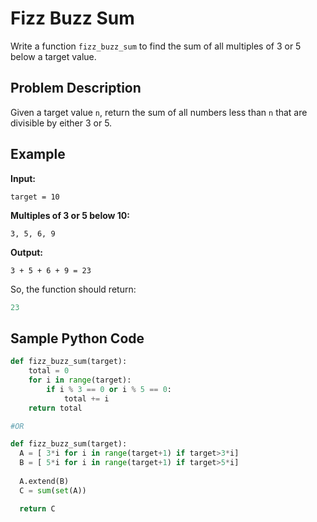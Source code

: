 # Fizz Buzz Sum

Write a function `fizz_buzz_sum` to find the sum of all multiples of 3 or 5 below a target value.

## Problem Description

Given a target value `n`, return the sum of all numbers less than `n` that are divisible by either 3 or 5.

## Example

**Input:**
```
target = 10
```

**Multiples of 3 or 5 below 10:**
```
3, 5, 6, 9
```

**Output:**
```
3 + 5 + 6 + 9 = 23
```

So, the function should return:
```python
23
```

## Sample Python Code

```python
def fizz_buzz_sum(target):
    total = 0
    for i in range(target):
        if i % 3 == 0 or i % 5 == 0:
            total += i
    return total

#OR

def fizz_buzz_sum(target):
  A = [ 3*i for i in range(target+1) if target>3*i]
  B = [ 5*i for i in range(target+1) if target>5*i]
  
  A.extend(B)
  C = sum(set(A))

  return C


```
